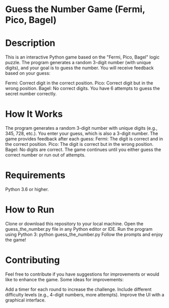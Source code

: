 # Guess the Number Game (Fermi, Pico, Bagel)
# Description
This is an interactive Python game based on the "Fermi, Pico, Bagel" logic puzzle. The program generates a random 3-digit number (with unique digits), and your goal is to guess the number. You will receive feedback based on your guess:

Fermi: Correct digit in the correct position.
Pico: Correct digit but in the wrong position.
Bagel: No correct digits.
You have 6 attempts to guess the secret number correctly.

# How It Works
The program generates a random 3-digit number with unique digits (e.g., 345, 728, etc.).
You enter your guess, which is also a 3-digit number.
The game provides feedback after each guess:
Fermi: The digit is correct and in the correct position.
Pico: The digit is correct but in the wrong position.
Bagel: No digits are correct.
The game continues until you either guess the correct number or run out of attempts.

# Requirements
  Python 3.6 or higher.
# How to Run
Clone or download this repository to your local machine.
Open the guess_the_number.py file in any Python editor or IDE.
Run the program using Python 3:
  python guess_the_number.py
Follow the prompts and enjoy the game!
# Contributing
Feel free to contribute if you have suggestions for improvements or would like to enhance the game. Some ideas for improvements:

Add a timer for each round to increase the challenge.
Include different difficulty levels (e.g., 4-digit numbers, more attempts).
Improve the UI with a graphical interface.
